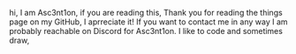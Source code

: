 hi, I am Asc3nt1on, if you are reading this, Thank you for reading the things page on my GitHub, I aprreciate it! If you want to contact me in any way I am probably reachable on Discord for Asc3nt1on. I like to code and sometimes draw, 

